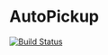 # AutoPickup
[![Build Status](https://travis-ci.com/ThePhilderbeast/AutoPickup.svg?branch=master)](https://travis-ci.com/ThePhilderbeast/AutoPickup)

